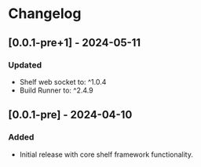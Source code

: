 # Changelog

## [0.0.1-pre+1] - 2024-05-11

### Updated
- Shelf web socket to: ^1.0.4
- Build Runner to: ^2.4.9


## [0.0.1-pre] - 2024-04-10

### Added
- Initial release with core shelf framework functionality.




